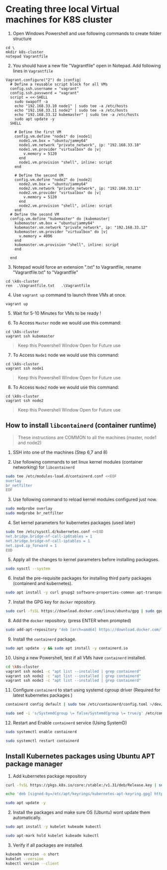 # Creating three local Virtual machines for K8S cluster

1. Open Windows Powershell and use following commands to create folder structure

```
cd \
mkdir k8s-cluster
notepad Vagrantfile
```

2. You should have a new file "Vagrantfile" open in Notepad. Add following lines in `Vagrantfile`

```vagrantfile
Vagrant.configure("2") do |config|
  # Define a reusable script block for all VMs
  config.ssh.username = "vagrant"
  config.ssh.password = "vagrant"
  script = <<-SHELL
    sudo swapoff -a
    echo "192.168.33.10 node1" | sudo tee -a /etc/hosts
    echo "192.168.33.11 node2" | sudo tee -a /etc/hosts
    echo "192.168.33.12 kubemaster" | sudo tee -a /etc/hosts
    sudo apt update -y
  SHELL
  
    # Define the first VM
    config.vm.define "node1" do |node1|
      node1.vm.box = "ubuntu/jammy64"
      node1.vm.network "private_network", ip: "192.168.33.10"
      node1.vm.provider "virtualbox" do |v|
        v.memory = 5120
      end
      node1.vm.provision "shell", inline: script
    end
  
    # Define the second VM
    config.vm.define "node2" do |node2|
      node2.vm.box = "ubuntu/jammy64"
      node2.vm.network "private_network", ip: "192.168.33.11"
      node2.vm.provider "virtualbox" do |v|
        v.memory = 5120
      end
      node2.vm.provision "shell", inline: script
    end
  # Define the second VM
  config.vm.define "kubemaster" do |kubemaster|
    kubemaster.vm.box = "ubuntu/jammy64"
    kubemaster.vm.network "private_network", ip: "192.168.33.12"
    kubemaster.vm.provider "virtualbox" do |v|
      v.memory = 4096
    end
    kubemaster.vm.provision "shell", inline: script
    end
  
  end
```

3. Notepad would force an extension ".txt" to Vagrantfile, rename "Vagrantfile.txt" to "Vagrantfile"

```
cd \k8s-cluster
ren  .\Vagrantfile.txt   .\Vagrantfile
```

4. Use `vagrant up` command to launch three VMs at once.

```
vagrant up
```

5. Wait for 5-10 Minutes for VMs to be ready !

6. To Access `Master` node we would use this command:

```
cd \k8s-cluster
vagrant ssh kubemaster 
```

> Keep this Powershell Window Open for Future use

7. To Access `Node1` node we would use this command:

```
cd \k8s-cluster
vagrant ssh node1
```

> Keep this Powershell Window Open for Future use

8. To Access `Node2` node we would use this command:

```
cd \k8s-cluster
vagrant ssh node2 
```

> Keep this Powershell Window Open for Future use

## How to install `libcontainerd` (container runtime)

> These instructions are COMMON to all the machines (master, node1 and node2)

1. SSH into one of the machines (Step 6,7 and 8)

2. Use following commands to set linux kernel modules (container networking) for `libcontainerd`

```bash
sudo tee /etc/modules-load.d/containerd.conf <<EOF
overlay
br_netfilter
EOF
```

3. Use following command to reload kernel modules configured just now.

```bash
sudo modprobe overlay
sudo modprobe br_netfilter

```

4. Set kernel parameters for kubernetes packages (used later)

```bash
sudo tee /etc/sysctl.d/kubernetes.conf <<EOD
net.bridge.bridge-nf-call-ip6tables = 1
net.bridge.bridge-nf-call-iptables = 1
net.ipv4.ip_forward = 1
EOD

```

5. Apply all the changes to kernel parameters before installing packagses.

```bash
sudo sysctl --system

```

6. Install the pre-requisite packages for installing third party packages (containerd and kubernetes).

```bash
sudo apt install -y curl gnupg2 software-properties-common apt-transport-https ca-certificates
```

7. Install the GPG key for `docker` repository.

```bash
sudo curl -fsSL https://download.docker.com/linux/ubuntu/gpg | sudo gpg --dearmour -o /etc/apt/trusted.gpg.d/docker.gpg
```

8. Add the `docker` repository. (press ENTER when prompted)

```bash
sudo add-apt-repository "deb [arch=amd64] https://download.docker.com/linux/ubuntu $(lsb_release -cs) stable"
```

9. Install the `containerd` package.

```bash
sudo apt update -y && sudo apt install -y containerd.io
```

10. Using a new Powershell, test if all VMs have `containerd` installed.

```bash
cd \k8s-cluster
vagrant ssh node1 -c "apt list --installed | grep containerd"
vagrant ssh node2 -c "apt list --installed | grep containerd"
vagrant ssh node3 -c "apt list --installed | grep containerd"
```

11. Configure `containerd` to start using systemd cgroup driver (Required for latest kubernetes packages )

```bash
containerd config default | sudo tee /etc/containerd/config.toml >/dev/null 2>&1

sudo sed -i 's/SystemdCgroup \= false/SystemdCgroup \= true/g' /etc/containerd/config.toml

```

12. Restart and Enable `containerd` service (Using SystemD)

```bash
sudo systemctl enable containerd

sudo systemctl restart containerd
```

## Install Kubernetes packages using Ubuntu APT package manager

1. Add kubernetes package repository 

```bash
curl -fsSL https://pkgs.k8s.io/core:/stable:/v1.31/deb/Release.key | sudo gpg --dearmor -o /etc/apt/keyrings/kubernetes-apt-keyring.gpg

echo 'deb [signed-by=/etc/apt/keyrings/kubernetes-apt-keyring.gpg] https://pkgs.k8s.io/core:/stable:/v1.31/deb/ /' | sudo tee /etc/apt/sources.list.d/kubernetes.list

sudo apt update -y

```

2. Install the packages and make sure OS (Ubuntu) wont update them automatically.

```bash
sudo apt install -y kubelet kubeadm kubectl

sudo apt-mark hold kubelet kubeadm kubectl
```

3. Verify if all packages are installed.

```bash
kubeadm version -o short
kubelet --version
kubectl version --client
```
